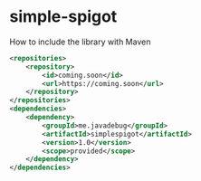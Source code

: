 # simple-spigot

How to include the library with Maven
```xml
<repositories>
	<repository>
		<id>coming.soon</id>
		<url>https://coming.soon</url>
	</repository>
</repositories>
<dependencies>
    <dependency>
        <groupId>me.javadebug</groupId>
        <artifactId>simplespigot</artifactId>
        <version>1.0</version>
        <scope>provided</scope>
    </dependency>
</dependencies>
```
